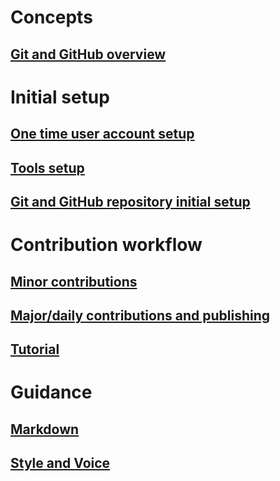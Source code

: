 # Concepts
## [Git and GitHub overview](git-and-github-overview.md)

# Initial setup
## [One time user account setup](user-account-setup.md)
## [Tools setup](tools-setup.md)
## [Git and GitHub repository initial setup](git-and-github-repository-initial-setup.md)

# Contribution workflow
## [Minor contributions](minor-contributions.md)
## [Major/daily contributions and publishing](contributing-and-publishing.md)
## [Tutorial](git-github-workflow-tutorial.md)

# Guidance
## [Markdown](markdown.md)
## [Style and Voice](style-and-voice.md)
